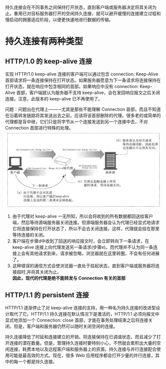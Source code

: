 持久连接会在不同事务之间保持打开状态，直到客户端或服务器决定将其关闭为止。重用已对目标服务器打开的空闲持久连接，就可以避开缓慢的连接建立过程和慢启动的拥塞适应阶段，以便更快速地进行数据的传输。  

# 持久连接有两种类型
## HTTP/1.0 的 keep-alive 连接
实现 HTTP/1.0 keep-alive 连接的客户端可以通过包含 connection: Keep-Alive 首部请求将一条连接保持在打开状态。如果服务器愿意为下一条请求将连接保持在打开状态，就在响应中包含相同的首部。如果响应中没有 connection: Keep-Alive 首部，客户端就认为服务器不支持 keep-alive，会在发回响应报文之后关闭连接。注意，此版本的 keep-alive 已不再使用了。  

问题：问题出在代理上———尤其是那些不能理解 Connection 首部，而且不知道在沿着转发链路将其发送出去之前，应该将该首部删除的代理。很多老的或简单的代理都是盲中继，它们只是将字节从一个连接发送到另一个连接中去，不对 Connection 首部进行特殊的处理。  
![blind-relay](/images/blind-relay.png)  
1. 由于代理对 keep-alive 一无所知，所以会将收到的所有数据都回送给客户端，然后等待源端服务器关闭连接。但源端服务器会认为代理已经显式地请求它将连接保持在打开状态了，所以不会去关闭连接。这样，代理就会挂在那里等待连接的关闭。  
2. 客户端在步骤d中收到了回送的响应报文时，会立即转向下一条请求，在 keep-alive 连接上向代理发送另一条请求(步骤e)。而代理并不认为同一条连接上会有其他请求到来，请求被忽略，浏览器就在这里转圈，不会有任何进展了。
3. 这种错误的通信方式会使浏览器一直处于挂起状态，直到客户端或服务器将连接超时,并将其关闭为止。  
**因此，现代的代理是绝不能转发与 Connection 有关的首部**
## HTTP/1.1 的 persistent 连接 
HTTP/1.1 逐渐停止了对 keep-alive 连接的支持，用一种名为持久连接的改进型设计取代了它。HTTP/1.1 持久连接在默认情况下是激活的，HTTP/1.1 必须向报文中显式地添加一个 Connection: close 首部，才能在事务处理结束之后将连接关闭。但是，客户端和服务器仍然可以随时关闭空闲的连接。  

持久连接降低了时延和连接建立的开销，将连接保持在已调谐状态，而且减少了打开连接的潜在数量。但是，管理持久连接时要特别小心，不然就会累积出大量的空闲连接，耗费本地以及远程客户端和服务器上的资源。持久连接与并行连接配合使用可能是最高效的方式。现在，很多 Web 应用程序都会打开少量的并行连接，其中的每一个都是持久连接。